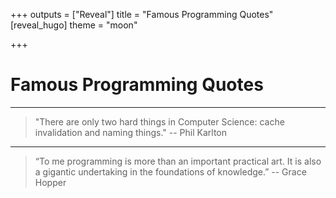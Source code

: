 +++
outputs = ["Reveal"]
title = "Famous Programming Quotes"
[reveal_hugo]
theme = "moon"

+++
# Famous Programming Quotes

---

> "There are only two hard things in Computer Science: cache invalidation and naming things." -- Phil Karlton

---

> “To me programming is more than an important practical art. It is also a gigantic undertaking in the foundations of knowledge.” -- Grace Hopper
